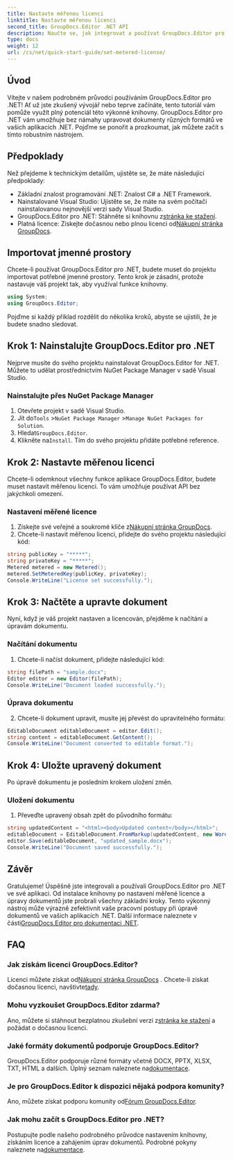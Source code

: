 ```yaml
---
title: Nastavte měřenou licenci
linktitle: Nastavte měřenou licenci
second_title: GroupDocs.Editor .NET API
description: Naučte se, jak integrovat a používat GroupDocs.Editor pro .NET pomocí našeho komplexního průvodce. Odemkněte výkonné funkce pro úpravu dokumentů ve svých aplikacích .NET.
type: docs
weight: 12
url: /cs/net/quick-start-guide/set-metered-license/
---
```

## Úvod
Vítejte v našem podrobném průvodci používáním GroupDocs.Editor pro .NET! Ať už jste zkušený vývojář nebo teprve začínáte, tento tutoriál vám pomůže využít plný potenciál této výkonné knihovny. GroupDocs.Editor pro .NET vám umožňuje bez námahy upravovat dokumenty různých formátů ve vašich aplikacích .NET. Pojďme se ponořit a prozkoumat, jak můžete začít s tímto robustním nástrojem.
## Předpoklady
Než přejdeme k technickým detailům, ujistěte se, že máte následující předpoklady:
- Základní znalost programování .NET: Znalost C# a .NET Framework.
- Nainstalované Visual Studio: Ujistěte se, že máte na svém počítači nainstalovanou nejnovější verzi sady Visual Studio.
-  GroupDocs.Editor pro .NET: Stáhněte si knihovnu z[stránka ke stažení](https://releases.groupdocs.com/editor/net/).
-  Platná licence: Získejte dočasnou nebo plnou licenci od[Nákupní stránka GroupDocs](https://purchase.groupdocs.com/temporary-license/).
## Importovat jmenné prostory
Chcete-li používat GroupDocs.Editor pro .NET, budete muset do projektu importovat potřebné jmenné prostory. Tento krok je zásadní, protože nastavuje váš projekt tak, aby využíval funkce knihovny.
```csharp
using System;
using GroupDocs.Editor;
```
Pojďme si každý příklad rozdělit do několika kroků, abyste se ujistili, že je budete snadno sledovat.
## Krok 1: Nainstalujte GroupDocs.Editor pro .NET
Nejprve musíte do svého projektu nainstalovat GroupDocs.Editor for .NET. Můžete to udělat prostřednictvím NuGet Package Manager v sadě Visual Studio.
### Nainstalujte přes NuGet Package Manager
1. Otevřete projekt v sadě Visual Studio.
2.  Jít do`Tools` >`NuGet Package Manager` >`Manage NuGet Packages for Solution`.
3.  Hledat`GroupDocs.Editor`.
4.  Klikněte na`Install`.
Tím do svého projektu přidáte potřebné reference.
## Krok 2: Nastavte měřenou licenci
Chcete-li odemknout všechny funkce aplikace GroupDocs.Editor, budete muset nastavit měřenou licenci. To vám umožňuje používat API bez jakýchkoli omezení.
### Nastavení měřené licence
1.  Získejte své veřejné a soukromé klíče z[Nákupní stránka GroupDocs](https://purchase.groupdocs.com/temporary-license/).
2. Chcete-li nastavit měřenou licenci, přidejte do svého projektu následující kód:
```csharp
string publicKey = "*****";
string privateKey = "*****";
Metered metered = new Metered();
metered.SetMeteredKey(publicKey, privateKey);
Console.WriteLine("License set successfully.");
```
## Krok 3: Načtěte a upravte dokument
Nyní, když je váš projekt nastaven a licencován, přejděme k načítání a úpravám dokumentu.
### Načítání dokumentu
1. Chcete-li načíst dokument, přidejte následující kód:
```csharp
string filePath = "sample.docx";
Editor editor = new Editor(filePath);
Console.WriteLine("Document loaded successfully.");
```
### Úprava dokumentu
2. Chcete-li dokument upravit, musíte jej převést do upravitelného formátu:
```csharp
EditableDocument editableDocument = editor.Edit();
string content = editableDocument.GetContent();
Console.WriteLine("Document converted to editable format.");
```
## Krok 4: Uložte upravený dokument
Po úpravě dokumentu je posledním krokem uložení změn.
### Uložení dokumentu
1. Převeďte upravený obsah zpět do původního formátu:
```csharp
string updatedContent = "<html><body>Updated content</body></html>";
editableDocument = EditableDocument.FromMarkup(updatedContent, new WordProcessingSaveOptions());
editor.Save(editableDocument, "updated_sample.docx");
Console.WriteLine("Document saved successfully.");
```
## Závěr
 Gratulujeme! Úspěšně jste integrovali a používali GroupDocs.Editor pro .NET ve své aplikaci. Od instalace knihovny po nastavení měřené licence a úpravy dokumentů jste probrali všechny základní kroky. Tento výkonný nástroj může výrazně zefektivnit vaše pracovní postupy při úpravě dokumentů ve vašich aplikacích .NET. Další informace naleznete v části[GroupDocs.Editor pro dokumentaci .NET](https://reference.groupdocs.com/editor/net/).
## FAQ
### Jak získám licenci GroupDocs.Editor?
 Licenci můžete získat od[Nákupní stránka GroupDocs](https://purchase.groupdocs.com/buy) . Chcete-li získat dočasnou licenci, navštivte[tady](https://purchase.groupdocs.com/temporary-license/).
### Mohu vyzkoušet GroupDocs.Editor zdarma?
 Ano, můžete si stáhnout bezplatnou zkušební verzi z[stránka ke stažení](https://releases.groupdocs.com/) a požádat o dočasnou licenci.
### Jaké formáty dokumentů podporuje GroupDocs.Editor?
 GroupDocs.Editor podporuje různé formáty včetně DOCX, PPTX, XLSX, TXT, HTML a dalších. Úplný seznam naleznete na[dokumentace](https://reference.groupdocs.com/editor/net/).
### Je pro GroupDocs.Editor k dispozici nějaká podpora komunity?
 Ano, můžete získat podporu komunity od[Fórum GroupDocs.Editor](https://forum.groupdocs.com/c/editor/20).
### Jak mohu začít s GroupDocs.Editor pro .NET?
 Postupujte podle našeho podrobného průvodce nastavením knihovny, získáním licence a zahájením úprav dokumentů. Podrobné pokyny naleznete na[dokumentace](https://reference.groupdocs.com/editor/net/).